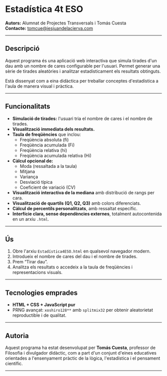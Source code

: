 # Estadística 4t ESO

**Autors:** Alumnat de Projectes Transversals i Tomás Cuesta  
**Contacte:** tomcue@iesjuandelacierva.com

---

## Descripció

Aquest programa és una aplicació web interactiva que simula tirades d'un dau amb un nombre de cares configurable per l'usuari. Permet generar una sèrie de tirades aleatòries i analitzar estadísticament els resultats obtinguts. 

Està dissenyat com a eina didàctica per treballar conceptes d'estadística a l'aula de manera visual i pràctica.

---

## Funcionalitats

- **Simulació de tirades:** l'usuari tria el nombre de cares i el nombre de tirades.
- **Visualització immediata dels resultats.**
- **Taula de freqüències** que inclou:
  - Freqüència absoluta (fi)
  - Freqüència acumulada (Fi)
  - Freqüència relativa (hi)
  - Freqüència acumulada relativa (Hi)
- **Càlcul opcional de:**
  - Moda (ressaltada a la taula)
  - Mitjana
  - Variança
  - Desviació típica
  - Coeficient de variació (CV)
- **Visualització interactiva de la mediana** amb distribució de rangs per cara.
- **Visualització de quartils (Q1, Q2, Q3)** amb colors diferenciats.
- **Càlcul de percentils personalitzats**, amb ressaltat específic.
- **Interfície clara, sense dependències externes**, totalment autocontenida en un arxiu `.html`.

---

## Ús

1. Obre l'arxiu `Estadística4ESO.html` en qualsevol navegador modern.
2. Introdueix el nombre de cares del dau i el nombre de tirades.
3. Prem “Tirar dau”.
4. Analitza els resultats o accedeix a la taula de freqüències i representacions visuals.

---

## Tecnologies emprades

- **HTML + CSS + JavaScript pur**
- PRNG avançat: `xoshiro128**` amb `splitmix32` per obtenir aleatorietat reproductible i de qualitat.

---

## Autoria

Aquest programa ha estat desenvolupat per **Tomás Cuesta**, professor de Filosofia i divulgador didàctic, com a part d'un conjunt d'eines educatives orientades a l'ensenyament pràctic de la lògica, l'estadística i el pensament científic.

---
